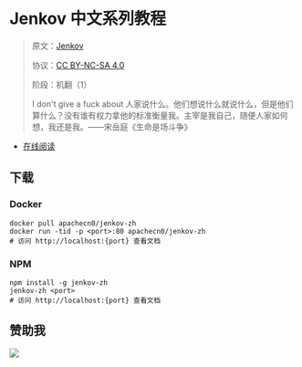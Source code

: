 # Jenkov 中文系列教程

> 原文：[Jenkov ](https://jenkov.com/)
> 
> 协议：[CC BY-NC-SA 4.0](http://creativecommons.org/licenses/by-nc-sa/4.0/)
> 
> 阶段：机翻（1）
> 
> I don't give a fuck about 人家说什么。他们想说什么就说什么，但是他们算什么？没有谁有权力拿他的标准衡量我。主宰是我自己，随便人家如何想，我还是我。——宋岳庭《生命是场斗争》 

* [在线阅读](https://jenkov.flygon.net)
## 下载

### Docker

```
docker pull apachecn0/jenkov-zh
docker run -tid -p <port>:80 apachecn0/jenkov-zh
# 访问 http://localhost:{port} 查看文档
```

### NPM

```
npm install -g jenkov-zh
jenkov-zh <port>
# 访问 http://localhost:{port} 查看文档
```

## 赞助我

![](https://img-blog.csdnimg.cn/20200112005920729.png)
